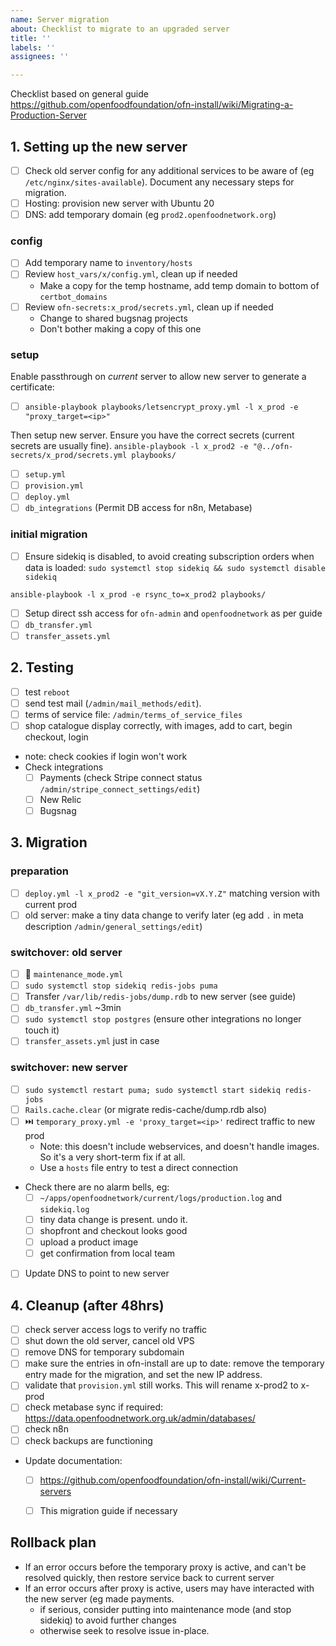 ```yaml
---
name: Server migration
about: Checklist to migrate to an upgraded server
title: ''
labels: ''
assignees: ''

---
```


Checklist based on general guide https://github.com/openfoodfoundation/ofn-install/wiki/Migrating-a-Production-Server

## 1. Setting up the new server
- [ ] Check old server config for any additional services to be aware of (eg `/etc/nginx/sites-available`). Document any necessary steps for migration.
- [ ] Hosting: provision new server with Ubuntu 20
- [ ] DNS: add temporary domain (eg `prod2.openfoodnetwork.org`)

### config
- [ ] Add temporary name to `inventory/hosts`
- [ ] Review `host_vars/x/config.yml`, clean up if needed
  - Make a copy for the temp hostname, add temp domain to bottom of `certbot_domains`
- [ ] Review `ofn-secrets:x_prod/secrets.yml`, clean up if needed
   - Change to shared bugsnag projects
   - Don't bother making a copy of this one

### setup
Enable passthrough on _current_ server to allow new server to generate a certificate:
- [ ] `ansible-playbook playbooks/letsencrypt_proxy.yml -l x_prod -e "proxy_target=<ip>" `

Then setup new server. Ensure you have the correct secrets (current secrets are usually fine).
`ansible-playbook -l x_prod2 -e "@../ofn-secrets/x_prod/secrets.yml playbooks/`
- [ ] `setup.yml`
- [ ] `provision.yml`
- [ ] `deploy.yml`
- [ ] `db_integrations` (Permit DB access for n8n, Metabase)

### initial migration
- [ ] Ensure sidekiq is disabled, to avoid creating subscription orders when data is loaded:
    `sudo systemctl stop sidekiq && sudo systemctl disable sidekiq`

`ansible-playbook -l x_prod -e rsync_to=x_prod2 playbooks/`
- [ ] Setup direct ssh access for `ofn-admin` and `openfoodnetwork` as per guide
- [ ] `db_transfer.yml`
- [ ] `transfer_assets.yml`

## 2. Testing
 - [ ] test `reboot`
 - [ ] send test mail (`/admin/mail_methods/edit`). 
 - [ ] terms of service file: `/admin/terms_of_service_files`
 - [ ] shop catalogue display correctly, with images, add to cart, begin checkout, login
  - note: check cookies if login won't work
 - Check integrations 
   - [ ] Payments (check Stripe connect status `/admin/stripe_connect_settings/edit`)
   - [ ] New Relic
   - [ ] Bugsnag

## 3. Migration
### preparation
- [ ] `deploy.yml -l x_prod2 -e "git_version=vX.Y.Z"` matching version with current prod
- [ ] old server: make a tiny data change to verify later (eg add `.` in meta description `/admin/general_settings/edit`)

### switchover: old server
- [ ] 🚧 `maintenance_mode.yml`
- [ ] `sudo systemctl stop sidekiq redis-jobs puma`
- [ ] Transfer `/var/lib/redis-jobs/dump.rdb` to new server (see guide)
- [ ] `db_transfer.yml` ~3min
- [ ] `sudo systemctl stop postgres` (ensure other integrations no longer touch it)
- [ ] `transfer_assets.yml` just in case

### switchover: new server
- [ ] `sudo systemctl restart puma; sudo systemctl start sidekiq redis-jobs`
- [ ] `Rails.cache.clear` (or migrate redis-cache/dump.rdb also)
- [ ] ⏭️ `temporary_proxy.yml -e 'proxy_target=<ip>'` redirect traffic to new prod
  * Note: this doesn't include webservices, and doesn't handle images. So it's a very short-term fix if at all.
  * Use a `hosts` file entry to test a direct connection
- Check there are no alarm bells, eg:
  - [ ] `~/apps/openfoodnetwork/current/logs/production.log` and `sidekiq.log`
  - [ ] tiny data change is present. undo it.
  - [ ] shopfront and checkout looks good
  - [ ] upload a product image
  - [ ] get confirmation from local team
- [ ] Update DNS to point to new server

## 4. Cleanup (after 48hrs)
- [ ] check server access logs to verify no traffic
- [ ] shut down the old server, cancel old VPS
- [ ] remove DNS for temporary subdomain
- [ ] make sure the entries in ofn-install are up to date: remove the temporary entry made for the migration, and set the new IP address. 
- [ ] validate that `provision.yml` still works. This will rename x-prod2 to x-prod
- [ ] check metabase sync if required: https://data.openfoodnetwork.org.uk/admin/databases/
- [ ] check n8n
- [ ] check backups are functioning
- Update documentation: 
  * [ ] https://github.com/openfoodfoundation/ofn-install/wiki/Current-servers
  * [ ] This migration guide if necessary


## Rollback plan
* If an error occurs before the temporary proxy is active, and can't be resolved quickly, then restore service back to current server
* If an error occurs after proxy is active, users may have interacted with the new server (eg made payments.
   * if serious, consider putting into maintenance mode (and stop sidekiq) to avoid further changes
   * otherwise seek to resolve issue in-place.
